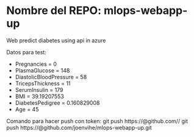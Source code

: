 # Nombre del REPO: mlops-webapp-up

Web predict diabetes using api in azure

Datos para test:

- Pregnancies = 0
- PlasmaGlucose = 148
- DiastolicBloodPressure = 58
- TricepsThickness = 11
- SerumInsulin = 179
- BMI = 39.19207553
- DiabetesPedigree = 0.160829008
- Age = 45

Comando para hacer push con token:
git push https://<token>@github.com/<nombre-usuario>/<nombre-repo>
git push https://<token>@github.com/joenvihe/mlops-webapp-up.git

<!-- Security scan triggered at 2025-09-01 23:30:49 -->

<!-- Security scan triggered at 2025-09-07 01:49:04 -->

<!-- Security scan triggered at 2025-09-09 05:23:59 -->

<!-- Security scan triggered at 2025-09-28 15:26:57 -->

<!-- Security scan triggered at 2025-10-08 09:07:42 -->